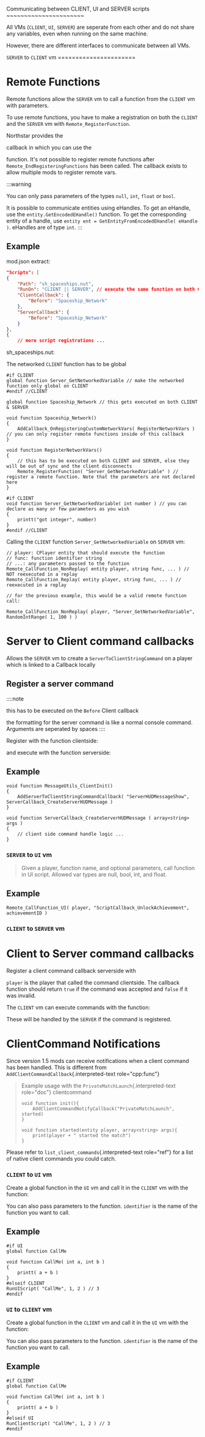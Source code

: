 Communicating between CLIENT, UI and SERVER scripts
\~\~\~\~\~\~\~\~\~\~\~\~\~\~\~\~\~\~\~\~\~\~

All VMs (`CLIENT`, `UI`, `SERVER`) are seperate from each other and do
not share any variables, even when running on the same machine.

However, there are different interfaces to communicate between all VMs.

`SERVER` to `CLIENT` vm ======================

# Remote Functions

Remote functions allow the `SERVER` vm to call a function from the
`CLIENT` vm with parameters.

To use remote functions, you have to make a registration on both the
`CLIENT` and the `SERVER` vm with `Remote_RegisterFunction`.

Northstar provides the

callback in which you can use the

function. It\'s not possible to register remote functions after
`Remote_EndRegisteringFunctions` has been called. The callback exists to
allow multiple mods to register remote vars.

:::warning


You can only pass parameters of the types `null`, `int`, `float` or
`bool`.

It is possible to communicate entities using eHandles. To get an
eHandle, use the `entity.GetEncodedEHandle()` function. To get the
corresponding entity of a handle, use
`entity ent = GetEntityFromEncodedEHandle( eHandle )`. eHandles are of
type `int`.
:::

## Example

mod.json extract:

``` json
"Scripts": [
{
    "Path": "sh_spaceships.nut",
    "RunOn": "CLIENT || SERVER", // execute the same function on both CLIENT and SERVER
    "ClientCallback": {
        "Before": "Spaceship_Network"
    },
    "ServerCallback": {
        "Before": "Spaceship_Network"
    }
},
{
    // more script registrations ...
```

sh_spaceships.nut:

The networked `CLIENT` function has to be global

``` 
#if CLIENT
global function Server_GetNetworkedVariable // make the networked function only global on CLIENT
#endif //CLIENT

global function Spaceship_Network // this gets executed on both CLIENT & SERVER

void function Spaceship_Network()
{
    AddCallback_OnRegisteringCustomNetworkVars( RegisterNetworkVars ) // you can only register remote functions inside of this callback
}

void function RegisterNetworkVars()
{
    // this has to be executed on both CLIENT and SERVER, else they will be out of sync and the client disconnects
    Remote_RegisterFunction( "Server_GetNetworkedVariable" ) // register a remote function. Note that the parameters are not declared here
}

#if CLIENT
void function Server_GetNetworkedVariable( int number ) // you can declare as many or few parameters as you wish
{
    printt("got integer", number)
}
#endif //CLIENT
```

Calling the `CLIENT` function `Server_GetNetworkedVariable` on `SERVER`
vm:

``` 
// player: CPlayer entity that should execute the function
// func: function identifier string
// ...: any parameters passed to the function
Remote_CallFunction_NonReplay( entity player, string func, ... ) // NOT reexecuted in a replay
Remote_CallFunction_Replay( entity player, string func, ... ) // reexecuted in a replay

// for the previous example, this would be a valid remote function call:

Remote_CallFunction_NonReplay( player, "Server_GetNetworkedVariable", RandomIntRange( 1, 100 ) )
```

# Server to Client command callbacks

Allows the `SERVER` vm to create a `ServerToClientStringCommand` on a
player which is linked to a Callback locally

## Register a server command

::::note

this has to be executed on the `Before` Client callback

the formatting for the server command is like a normal console command.
Arguments are seperated by spaces
::::

Register with the function clientside:

and execute with the function serverside:

## Example

``` 
void function MessageUtils_ClientInit()
{
    AddServerToClientStringCommandCallback( "ServerHUDMessageShow", ServerCallback_CreateServerHUDMessage )
}

void function ServerCallback_CreateServerHUDMessage ( array<string> args )
{
    // client side command handle logic ...
}
```

### `SERVER` to `UI` vm

> Given a player, function name, and optional parameters, call function
> in UI script. Allowed var types are null, bool, int, and float.

## Example

``` 
Remote_CallFunction_UI( player, "ScriptCallback_UnlockAchievement", achievementID )
```

### `CLIENT` to `SERVER` vm

# Client to Server command callbacks

Register a client command callback serverside with

`player` is the player that called the command clientside. The callback
function should return `true` if the command was accepted and `false` if
it was invalid.

The `CLIENT` vm can execute commands with the function:

These will be handled by the `SERVER` if the command is registered.

# ClientCommand Notifications

Since version 1.5 mods can receive notifications when a client command
has been handled. This is different from
`AddClientCommandCallback`{.interpreted-text role="cpp:func"}

> Example usage with the `PrivateMatchLaunch`{.interpreted-text
> role="doc"} clientcommand
>
> ``` 
> void function init(){
>     AddClientCommandNotifyCallback("PrivateMatchLaunch", started)
> }
>
> void function started(entity player, array<string> args){
>     print(player + " started the match")
> }
> ```

Please refer to `list_client_commands`{.interpreted-text role="ref"} for
a list of native client commands you could catch.

### `CLIENT` to `UI` vm

Create a global function in the `UI` vm and call it in the `CLIENT` vm
with the function:

You can also pass parameters to the function. `identifier` is the name
of the function you want to call.

## Example

``` 
#if UI
global function CallMe

void function CallMe( int a, int b )
{
    printt( a + b )
}
#elseif CLIENT
RunUIScript( "CallMe", 1, 2 ) // 3
#endif
```

### `UI` to `CLIENT` vm

Create a global function in the `CLIENT` vm and call it in the `UI` vm
with the function:

You can also pass parameters to the function. `identifier` is the name
of the function you want to call.

## Example

``` 
#if CLIENT
global function CallMe

void function CallMe( int a, int b )
{
    printt( a + b )
}
#elseif UI
RunClientScript( "CallMe", 1, 2 ) // 3
#endif
```
